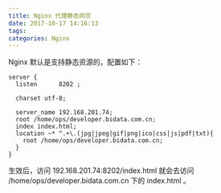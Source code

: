 ```yaml
---
title: Nginx 代理静态网页
date: 2017-10-17 14:16:13
tags: 
categories: Nginx
---
```




Nginx 默认是支持静态资源的，配置如下：

```
server {
  listen      8202 ;

  charset utf-8;

  server_name 192.168.201.74;
  root /home/ops/developer.bidata.com.cn;
  index index.html;
  location ~* ^.+\.(jpg|jpeg|gif|png|ico|css|js|pdf|txt){
    root /home/ops/developer.bidata.com.cn;
  }
}
```

生效后，访问 192.168.201.74:8202/index.html 就会去访问 /home/ops/developer.bidata.com.cn 下的 index.html 。